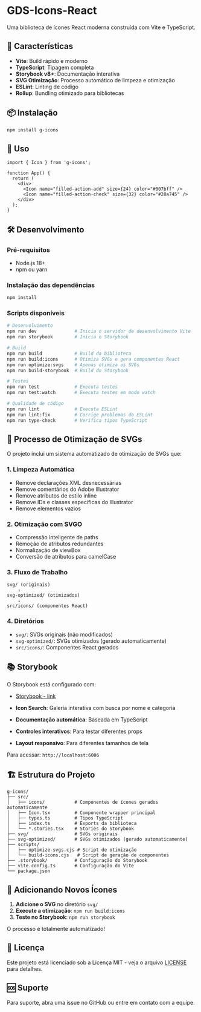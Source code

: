 # GDS-Icons-React

Uma biblioteca de ícones React moderna construída com Vite e TypeScript.

## 🚀 Características

- **Vite**: Build rápido e moderno
- **TypeScript**: Tipagem completa
- **Storybook v8+**: Documentação interativa
- **SVG Otimização**: Processo automático de limpeza e otimização
- **ESLint**: Linting de código
- **Rollup**: Bundling otimizado para bibliotecas

## 📦 Instalação

```bash
npm install g-icons
```

## 🎯 Uso

```tsx
import { Icon } from 'g-icons';

function App() {
  return (
    <div>
      <Icon name="filled-action-add" size={24} color="#007bff" />
      <Icon name="filled-action-check" size={32} color="#28a745" />
    </div>
  );
}
```

## 🛠️ Desenvolvimento

### Pré-requisitos

- Node.js 18+
- npm ou yarn

### Instalação das dependências

```bash
npm install
```

### Scripts disponíveis

```bash
# Desenvolvimento
npm run dev              # Inicia o servidor de desenvolvimento Vite
npm run storybook        # Inicia o Storybook

# Build
npm run build            # Build da biblioteca
npm run build:icons      # Otimiza SVGs e gera componentes React
npm run optimize:svgs    # Apenas otimiza os SVGs
npm run build-storybook  # Build do Storybook

# Testes
npm run test             # Executa testes
npm run test:watch       # Executa testes em modo watch

# Qualidade de código
npm run lint             # Executa ESLint
npm run lint:fix         # Corrige problemas do ESLint
npm run type-check       # Verifica tipos TypeScript
```

## 🔧 Processo de Otimização de SVGs

O projeto inclui um sistema automatizado de otimização de SVGs que:

### **1. Limpeza Automática**
- Remove declarações XML desnecessárias
- Remove comentários do Adobe Illustrator
- Remove atributos de estilo inline
- Remove IDs e classes específicas do Illustrator
- Remove elementos vazios

### **2. Otimização com SVGO**
- Compressão inteligente de paths
- Remoção de atributos redundantes
- Normalização de viewBox
- Conversão de atributos para camelCase

### **3. Fluxo de Trabalho**
```
svg/ (originais)
    ↓
svg-optimized/ (otimizados)
    ↓
src/icons/ (componentes React)
```

### **4. Diretórios**
- `svg/`: SVGs originais (não modificados)
- `svg-optimized/`: SVGs otimizados (gerado automaticamente)
- `src/icons/`: Componentes React gerados

## 📚 Storybook

O Storybook está configurado com:

- [Storybook - link](https://vagnerzadoque.github.io/g-icons/?path=/story/icons-icon-search--icon-gallery)

- **Icon Search**: Galeria interativa com busca por nome e categoria
- **Documentação automática**: Baseada em TypeScript
- **Controles interativos**: Para testar diferentes props
- **Layout responsivo**: Para diferentes tamanhos de tela

Para acessar: `http://localhost:6006`

## 🏗️ Estrutura do Projeto

```
g-icons/
├── src/
│   ├── icons/           # Componentes de ícones gerados automaticamente
│   ├── Icon.tsx         # Componente wrapper principal
│   ├── types.ts         # Tipos TypeScript
│   ├── index.ts         # Exports da biblioteca
│   └── *.stories.tsx    # Stories do Storybook
├── svg/                 # SVGs originais
├── svg-optimized/       # SVGs otimizados (gerado automaticamente)
├── scripts/
│   ├── optimize-svgs.cjs # Script de otimização
│   └── build-icons.cjs   # Script de geração de componentes
├── .storybook/          # Configuração do Storybook
├── vite.config.ts       # Configuração do Vite
└── package.json
```

## 🎨 Adicionando Novos Ícones

1. **Adicione o SVG** no diretório `svg/`
2. **Execute a otimização**: `npm run build:icons`
3. **Teste no Storybook**: `npm run storybook`

O processo é totalmente automatizado!

## 📄 Licença

Este projeto está licenciado sob a Licença MIT - veja o arquivo [LICENSE](LICENSE) para detalhes.

## 🆘 Suporte

Para suporte, abra uma issue no GitHub ou entre em contato com a equipe. 